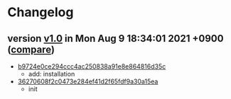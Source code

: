 # Changelog

## version [v1.0](../../releases/tag/v1.0) in Mon Aug 9 18:34:01 2021 +0900 ([compare](../../compare/36270608f2c0473e284ef41d2f65fdf9a30a15ea...v1.0))

- [b9724e0ce294ccc4ac250838a91e8e864816d35c](../../commit/b9724e0ce294ccc4ac250838a91e8e864816d35c)
  - add: installation
- [36270608f2c0473e284ef41d2f65fdf9a30a15ea](../../commit/36270608f2c0473e284ef41d2f65fdf9a30a15ea)
  - init

